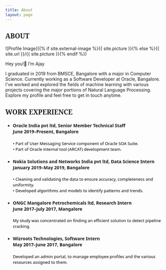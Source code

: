 ```yaml
---
title: About
layout: page
---
```

<h2 class="title" style="font-family: 'Noto Serif';">ABOUT</h2>
![Profile Image]({% if site.external-image %}{{ site.picture }}{% else %}{{ site.url }}/{{ site.picture }}{% endif %})

<p>Hey you!<span>&#128075;</span> I’m Ajay</p>

<p>I graduated in 2019 from BMSCE, Bangalore with a major in Computer Science.
Currently working as a Software Developer at Oracle, Bangalore. I've worked
and explored the fields of machine learning with various projects covering the
major portions of Natural Language Processing. Explore my profile and feel free
to get in touch anytime. </p>

<h2 style="font-family: 'Noto Serif';">WORK EXPERIENCE</h2>

<ul class="skill-list">
	<li><h4 style="font-family: 'Noto Sans';">Oracle India pvt ltd, Senior Member Technical Staff<br> June 2019–Present, Bangalore</h4></li>
	<p style="font-family: 'Noto Sans';font-size:small;color:black;">• Part of User Messaging Service component of Oracle SOA Suite.<br>• Part of Oracle internal tool (ARCAT) development team.</p>
	<li><h4 style="font-family: 'Noto Sans';">Nokia Solutions and Networks India pvt ltd, Data Science Intern <br>January 2019–May 2019, Bangalore</h4></li>
	<p style="font-family: 'Noto Sans';font-size:small;color:black;" >• Cleaning and validating the data to ensure accuracy, completeness and uniformity.<br>• Developed algorithms and models to identify patterns and trends.</p>
	<li><h4 style="font-family: 'Noto Sans';">ONGC Mangalore Petrochemicals ltd, Research Intern <br>June 2017–July 2017, Mangalore</h4></li>
	<p style="font-family: 'Noto Sans';font-size:small;color:black;" >My study was concentrated on finding an efficient solution to detect pipeline cracking.</p>
	<li><h4 style="font-family: 'Noto Sans';">Wizroots Technologies, Software Intern <br>May 2017–June 2017, Bangalore</h4></li>
	<p style="font-family: 'Noto Sans';font-size:small;color:black;" >Developed an admin portal, to manage employee profiles and the various resources assigned to them.</p>

</ul>
